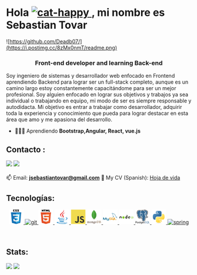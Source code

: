 # Hola <a href="https://linkedin.com/in/sebastianbl" target="_blank" rel="noreferrer"> <img src="https://emojipedia-us.s3.amazonaws.com/source/microsoft-teams/337/grinning-cat-with-smiling-eyes_1f638.png" alt="cat-happy" width="32" height="32"/> </a>, mi nombre es Sebastian Tovar


![https://github.com/Deadb07/](https://i.postimg.cc/8zMx0nmT/readme.png)

<h3 align="center">Front-end developer and learning Back-end</h3>

Soy ingeniero de sistemas y desarrollador web enfocado en Frontend aprendiendo Backend para lograr ser un full-stack completo, aunque es un camino largo estoy constantemente capacitándome para ser un mejor profesional. Soy alguien enfocado en lograr sus objetivos y trabajos ya sea individual o trabajando en equipo, mi modo de ser es siempre responsable y autodidacta. Mi objetivo es entrar a trabajar como desarrollador, adquirir toda la experiencia y conocimiento que pueda para lograr destacar en esta área que amo y me apasiona del desarrollo.


- 👨🏾‍🏫 Aprendiendo **Bootstrap,Angular, React, vue.js**



## Contacto :
<p align="left">
<a href="https://linkedin.com/in/sebastianbl"><img src="https://img.shields.io/badge/Linkedin-%231572B6.svg?style=for-the-badge&logo=Linkedin&logoColor=white" style="margin-bottom: 4px;" height="30px" target="_blank"></a>
<a href="https://twitter.com/deadb07"><img src="https://img.shields.io/badge/twitter-1DA1F2.svg?style=for-the-badge&logo=Twitter&logoColor=white" style="margin-bottom: 4px;" height="30px" target="_blank"></a>

📫 Email: **jsebastiantovar@gmail.com**
📄 My CV (Spanish): [Hoja de vida](https://drive.google.com/file/d/1rRLhNfl-Ph2Zf1THnyASh1Z1OakvWstY/view)

</p>

## Tecnologías:

<p align="center"> <a href="https://www.w3schools.com/css/" target="_blank" rel="noreferrer"> <img src="https://raw.githubusercontent.com/devicons/devicon/master/icons/css3/css3-original-wordmark.svg" alt="css3" width="40" height="40"/> </a> <a href="https://git-scm.com/" target="_blank" rel="noreferrer"> <img src="https://www.vectorlogo.zone/logos/git-scm/git-scm-icon.svg" alt="git" width="40" height="40"/> </a> <a href="https://www.w3.org/html/" target="_blank" rel="noreferrer"> <img src="https://raw.githubusercontent.com/devicons/devicon/master/icons/html5/html5-original-wordmark.svg" alt="html5" width="40" height="40"/> </a> <a href="https://www.java.com" target="_blank" rel="noreferrer"> <img src="https://raw.githubusercontent.com/devicons/devicon/master/icons/java/java-original.svg" alt="java" width="40" height="40"/> </a> <a href="https://developer.mozilla.org/en-US/docs/Web/JavaScript" target="_blank" rel="noreferrer"> <img src="https://raw.githubusercontent.com/devicons/devicon/master/icons/javascript/javascript-original.svg" alt="javascript" width="40" height="40"/> </a> <a href="https://www.mongodb.com/" target="_blank" rel="noreferrer"> <img src="https://raw.githubusercontent.com/devicons/devicon/master/icons/mongodb/mongodb-original-wordmark.svg" alt="mongodb" width="40" height="40"/> </a> <a href="https://www.mysql.com/" target="_blank" rel="noreferrer"> <img src="https://raw.githubusercontent.com/devicons/devicon/master/icons/mysql/mysql-original-wordmark.svg" alt="mysql" width="40" height="40"/> </a> <a href="https://nodejs.org" target="_blank" rel="noreferrer"> <img src="https://raw.githubusercontent.com/devicons/devicon/master/icons/nodejs/nodejs-original-wordmark.svg" alt="nodejs" width="40" height="40"/> </a> <a href="https://www.postgresql.org" target="_blank" rel="noreferrer"> <img src="https://raw.githubusercontent.com/devicons/devicon/master/icons/postgresql/postgresql-original-wordmark.svg" alt="postgresql" width="40" height="40"/> </a> <a href="https://www.python.org" target="_blank" rel="noreferrer"> <img src="https://raw.githubusercontent.com/devicons/devicon/master/icons/python/python-original.svg" alt="python" width="40" height="40"/> </a> <a href="https://spring.io/" target="_blank" rel="noreferrer"> <img src="https://www.vectorlogo.zone/logos/springio/springio-icon.svg" alt="spring" width="40" height="40"/> </a> </p>
<br>

## Stats:


![](http://github-profile-summary-cards.vercel.app/api/cards/stats?username=deadb07&theme=dracula)
![](http://github-profile-summary-cards.vercel.app/api/cards/repos-per-language?username=deadb07&theme=dracula)

